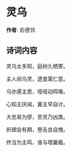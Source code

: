 # 灵乌

**作者**: 俞德邻

## 诗词内容

灵乌太多知，庭树久栖寄。

主人闵乌灵，遗食寓仁意。

乌亦感主恩，哑哑动鸣喙。

心知主厌闻，冀主早自计。

大忠易为僇，至灵乃凶类。

折翅会有期，卷舌良自愧。

终当为主鸣，谁与喂羹胾。

